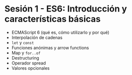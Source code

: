 # Sesión 1 - ES6: Introducción y características básicas

- ECMAScript 6 (qué es, cómo utilizarlo y por qué)
- Interpolación de cadenas
- `let` y `const`
- Funciones anónimas y arrow functions
- Map y `for..of`
- Destructuring
- Operador spread
- Valores opcionales
